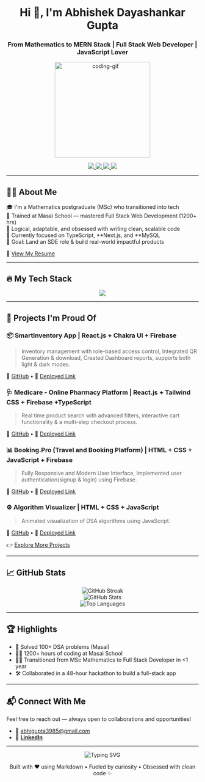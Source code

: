 <h1 align="center">Hi 👋, I'm Abhishek Dayashankar Gupta</h1>
<h3 align="center">From Mathematics to MERN Stack | Full Stack Web Developer | JavaScript Lover</h3>

<p align="center">
  <img src="https://media.giphy.com/media/qgQUggAC3Pfv687qPC/giphy.gif" width="250" alt="coding-gif" />
</p>

<p align="center">
  <a href="https://linkedin.com/in/abhishek-d-gupta" target="_blank">
    <img src="https://img.shields.io/badge/LinkedIn-blue?style=flat&logo=linkedin" />
  </a>
  <a href="mailto:abhigupta3985@gmail.com">
    <img src="https://img.shields.io/badge/Email-D14836?style=flat&logo=gmail&logoColor=white" />
  </a>
  <a href="https://leetcode.com/abhigupta3985">
    <img src="https://img.shields.io/badge/LeetCode-FFA116?style=flat&logo=LeetCode&logoColor=black" />
  </a>
  <a href="https://github.com/abhigupta3985">
    <img src="https://img.shields.io/github/followers/abhigupta3985?style=social" />
  </a>
</p>

---

## 👨‍💻 About Me

🎓 I'm a Mathematics postgraduate (MSc) who transitioned into tech  
🚀 Trained at Masai School — mastered Full Stack Web Development (1200+ hrs)  
🧠 Logical, adaptable, and obsessed with writing clean, scalable code  
📌 Currently focused on TypeScript, **Next.js, and **MySQL  
💼 Goal: Land an SDE role & build real-world impactful products

📄 [View My Resume](https://resume-builder-test-new.masaischool.com/resume/public?resumeId=6876cb10ceeb84e776a50bd1)

---

## 🔥 My Tech Stack

<div align="center">
  <img src="https://skillicons.dev/icons?i=html,css,js,ts,react,nextjs,nodejs,express,mongodb,redux,firebase,git,github,vscode,tailwind,chakra&theme=light" />
</div>

---

## 🚀 Projects I'm Proud Of

### 📦 SmartInventory App | React.js + Chakra UI + Firebase 
> Inventory management with role-based access control,  Integrated QR Generation & download, Created Dashboard reports, supports both light & dark modes.

🔗 [GitHub](https://github.com/abhigupta3985/SmartInventory_App) • 🔴 [Deployed Link](https://smart-inventory-2025.netlify.app/)

### 🩺 Medicare - Online Pharmacy Platform | React.js + Tailwind CSS + Firebase +TypeScript
> Real time product search with advanced filters, interactive cart functionality & a multi-step checkout process.

🔗 [GitHub](https://github.com/abhigupta3985/Medicare) • 🔴 [Deployed Link](https://medicare-onlinepharmacy.netlify.app/)

### 📊 Booking.Pro (Travel and Booking Platform) | HTML + CSS + JavaScript + Firebase
> Fully Responsive and Modern User Interface, Implemented user authentication(signup & login) using Firebase.

🔗 [GitHub](https://github.com/abhigupta3985/Booking.Pro) • 🔴 [Deployed Link](https://bookingpro.netlify.app/)

### ⚙ Algorithm Visualizer  | HTML + CSS + JavaScript
> Animated visualization of DSA algorithms using JavaScript.
 
🔗 [GitHub](https://github.com/yesutkarsh/B41_WEB_005_Responsive-Rebels) • 🔴 [Deployed Link](https://algovisiondev.netlify.app/)

👉 [Explore More Projects](https://github.com/abhigupta3985?tab=repositories)

---

## 📈 GitHub Stats

<p align="center">
  <img src="https://github-readme-streak-stats.herokuapp.com?user=abhigupta3985&theme=radical" alt="GitHub Streak" />
  <br />
  <img src="https://github-readme-stats.vercel.app/api?username=abhigupta3985&show_icons=true&theme=tokyonight" alt="GitHub Stats" />
  <br />
  <img src="https://github-readme-stats.vercel.app/api/top-langs/?username=abhigupta3985&layout=compact&theme=tokyonight" alt="Top Languages" />
</p>

---

## 🏆 Highlights

- 🧠 Solved 100+ DSA problems (Masai)
- 👨‍💻 1200+ hours of coding at Masai School  
- 👨‍🏫 Transitioned from MSc Mathematics to Full Stack Developer in <1 year
- 🛠️ Collaborated in a 48-hour hackathon to build a full-stack app 

---

## 📬 Connect With Me

Feel free to reach out — always open to collaborations and opportunities!

- 📧 abhigupta3985@gmail.com  
- 🔗 **[LinkedIn](https://linkedin.com/in/abhishek-d-gupta)**  

---

<p align="center">
  <img src="https://readme-typing-svg.herokuapp.com?font=Fira+Code&weight=500&size=22&pause=1000&color=35A2F7&center=true&vCenter=true&width=435&lines=Let's+Build+Something+Amazing+Together!;Learning+Never+Stops+🚀;" alt="Typing SVG" />
</p>

<sub><p align="center">Built with ❤ using Markdown • Fueled by curiosity • Obsessed with clean code ✨</p></sub>
